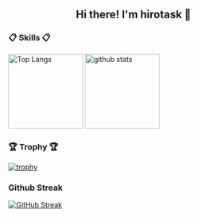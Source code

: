 <h2 align="center">Hi there! I'm hirotask 👋</h2>

### 📋 Skills 📋
<p align="left"> 
  <img alt="Top Langs" height="150px" src="https://github-readme-stats.vercel.app/api/top-langs/?username=hirotask&layout=compact&show_icons=true&theme=onedark" />
  <img alt="github stats" height="150px" src="https://github-readme-stats.vercel.app/api?username=hirotask&theme=onedark&show_icons=ture" />
</p>

### 🏆 Trophy 🏆
[![trophy](https://github-profile-trophy.vercel.app/?username=hirotask&theme=onedark&column=7)](https://github.com/ryo-ma/github-profile-trophy)

### Github Streak
[![GitHub Streak](http://github-readme-streak-stats.herokuapp.com?user=hirotask&theme=dark&date_format=M%20j%5B%2C%20Y%5D)](https://git.io/streak-stats)